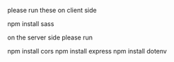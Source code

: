 <!-- @format -->

please run these on client side

npm install sass

on the server side please run

npm install cors
npm install express
npm install dotenv
